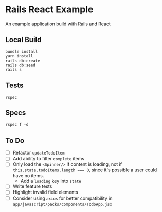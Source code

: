 # Rails React Example

An example application build with Rails and React

## Local Build

```
bundle install
yarn install
rails db:create
rails db:seed
rails s
```

## Tests

```
rspec
```

## Specs

```
rspec f -d
```

## To Do

-   [ ] Refactor `updateTodoItem`
-   [ ] Add ability to filter `complete` items
-   [ ] Only load the `<Spinner/>` if content is loading, not if `this.state.todoItems.length === 0`, since it's possible a user could have no items.
    -   Add a `loading` key into `state`
-   [ ] Write feature tests
-   [ ] Highlight invalid field elements
-   [ ] Consider using `axios` for better compatibility in `app/javascript/packs/components/TodoApp.jsx`
